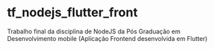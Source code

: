 # tf_nodejs_flutter_front
Trabalho final da disciplina de NodeJS da Pós Graduação em Desenvolvimento mobile (Aplicação Frontend desenvolvida em Flutter)
